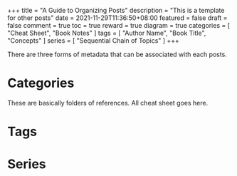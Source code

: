 +++
title = "A Guide to Organizing Posts"
description = "This is a template for other posts"
date = 2021-11-29T11:36:50+08:00
featured = false
draft = false
comment = true
toc = true
reward = true
diagram = true
categories = [
  "Cheat Sheet",
  "Book Notes"
]
tags = [
  "Author Name",
  "Book Title",
  "Concepts"
]
series = [
  "Sequential Chain of Topics"
]
+++

There are three forms of metadata that can be associated with each posts. 

# Categories
These are basically folders of references. All cheat sheet goes here. 


# Tags



# Series